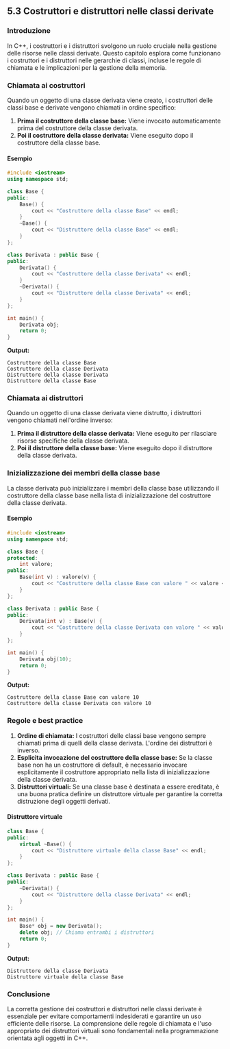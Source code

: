 ## 5.3 Costruttori e distruttori nelle classi derivate

### Introduzione

In C++, i costruttori e i distruttori svolgono un ruolo cruciale nella gestione delle risorse nelle classi derivate. Questo capitolo esplora come funzionano i costruttori e i distruttori nelle gerarchie di classi, incluse le regole di chiamata e le implicazioni per la gestione della memoria.

### Chiamata ai costruttori

Quando un oggetto di una classe derivata viene creato, i costruttori delle classi base e derivate vengono chiamati in ordine specifico:

1. **Prima il costruttore della classe base:** Viene invocato automaticamente prima del costruttore della classe derivata.
2. **Poi il costruttore della classe derivata:** Viene eseguito dopo il costruttore della classe base.

#### Esempio

```cpp
#include <iostream>
using namespace std;

class Base {
public:
    Base() {
        cout << "Costruttore della classe Base" << endl;
    }
    ~Base() {
        cout << "Distruttore della classe Base" << endl;
    }
};

class Derivata : public Base {
public:
    Derivata() {
        cout << "Costruttore della classe Derivata" << endl;
    }
    ~Derivata() {
        cout << "Distruttore della classe Derivata" << endl;
    }
};

int main() {
    Derivata obj;
    return 0;
}
```

**Output:**
```plaintext
Costruttore della classe Base
Costruttore della classe Derivata
Distruttore della classe Derivata
Distruttore della classe Base
```

### Chiamata ai distruttori

Quando un oggetto di una classe derivata viene distrutto, i distruttori vengono chiamati nell'ordine inverso:

1. **Prima il distruttore della classe derivata:** Viene eseguito per rilasciare risorse specifiche della classe derivata.
2. **Poi il distruttore della classe base:** Viene eseguito dopo il distruttore della classe derivata.

### Inizializzazione dei membri della classe base

La classe derivata può inizializzare i membri della classe base utilizzando il costruttore della classe base nella lista di inizializzazione del costruttore della classe derivata.

#### Esempio

```cpp
#include <iostream>
using namespace std;

class Base {
protected:
    int valore;
public:
    Base(int v) : valore(v) {
        cout << "Costruttore della classe Base con valore " << valore << endl;
    }
};

class Derivata : public Base {
public:
    Derivata(int v) : Base(v) {
        cout << "Costruttore della classe Derivata con valore " << valore << endl;
    }
};

int main() {
    Derivata obj(10);
    return 0;
}
```

**Output:**
```plaintext
Costruttore della classe Base con valore 10
Costruttore della classe Derivata con valore 10
```

### Regole e best practice

1. **Ordine di chiamata:** I costruttori delle classi base vengono sempre chiamati prima di quelli della classe derivata. L'ordine dei distruttori è inverso.
2. **Esplicita invocazione del costruttore della classe base:** Se la classe base non ha un costruttore di default, è necessario invocare esplicitamente il costruttore appropriato nella lista di inizializzazione della classe derivata.
3. **Distruttori virtuali:** Se una classe base è destinata a essere ereditata, è una buona pratica definire un distruttore virtuale per garantire la corretta distruzione degli oggetti derivati.

#### Distruttore virtuale

```cpp
class Base {
public:
    virtual ~Base() {
        cout << "Distruttore virtuale della classe Base" << endl;
    }
};

class Derivata : public Base {
public:
    ~Derivata() {
        cout << "Distruttore della classe Derivata" << endl;
    }
};

int main() {
    Base* obj = new Derivata();
    delete obj; // Chiama entrambi i distruttori
    return 0;
}
```

**Output:**
```plaintext
Distruttore della classe Derivata
Distruttore virtuale della classe Base
```

### Conclusione

La corretta gestione dei costruttori e distruttori nelle classi derivate è essenziale per evitare comportamenti indesiderati e garantire un uso efficiente delle risorse. La comprensione delle regole di chiamata e l'uso appropriato dei distruttori virtuali sono fondamentali nella programmazione orientata agli oggetti in C++.


